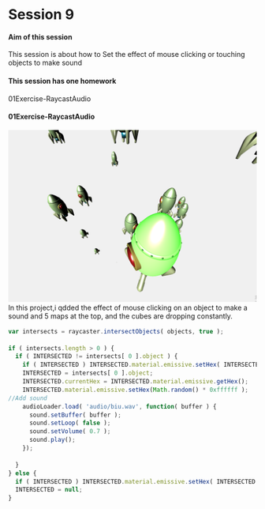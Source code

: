 Session 9
========
#### Aim of this session ####
This session is about how to  Set the effect of mouse clicking or touching objects to make sound
#### This session has one homework ####
01Exercise-RaycastAudio

#### 01Exercise-RaycastAudio
![02Exercise](https://raw.githubusercontent.com/sunyingg/DAT505-Code/master/Pictures/texture14.png)
In this project,i qdded the effect of mouse clicking on an object to make a sound
and 5 maps at the top, and the cubes are dropping constantly.
 ```javascript
 var intersects = raycaster.intersectObjects( objects, true );

 if ( intersects.length > 0 ) {
   if ( INTERSECTED != intersects[ 0 ].object ) {
     if ( INTERSECTED ) INTERSECTED.material.emissive.setHex( INTERSECTED.currentHex );
     INTERSECTED = intersects[ 0 ].object;
     INTERSECTED.currentHex = INTERSECTED.material.emissive.getHex();
     INTERSECTED.material.emissive.setHex(Math.random() * 0xffffff );
//Add sound
     audioLoader.load( 'audio/biu.wav', function( buffer ) {
       sound.setBuffer( buffer );
       sound.setLoop( false );
       sound.setVolume( 0.7 );
       sound.play();
     });

   }
 } else {
   if ( INTERSECTED ) INTERSECTED.material.emissive.setHex( INTERSECTED.currentHex );
   INTERSECTED = null;
 }
 ```

